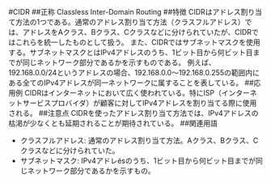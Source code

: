 

#CIDR
##正称
Classless Inter-Domain Routing
##特徴
CIDRはアドレス割り当て方法の1つである。通常のアドレス割り当て方法（クラスフルアドレス）では、アドレスをAクラス、Bクラス、Cクラスなどに分けられていたが、CIDRではこれらを統一したものとして扱う。
また、CIDRではサブネットマスクを使用する。サブネットマスクとはIPv4アドレスのうち、1ビット目から何ビット目までが同じネットワーク部分であるかを示すものである。
例えば、192.168.0.0/24というアドレスの場合、192.168.0.0～192.168.0.255の範囲内にある全てのIPv4アドレスが同一ネットワークに属することを表している。
##応用例
CIDRはインターネットにおいて広く使われている。特にISP（インターネットサービスプロバイダ）が顧客に対してIPv4アドレスを割り当てる際に使用される。
##注意点
CIDRを使ったアドレス割り当て方法では、IPv4アドレスの枯渇が少なくとも延期されることが期待されている。
##関連用語
* クラスフルアドレス: 通常のアドレス割り当て方法。Aクラス、Bクラス、Cクラスなどに分けられていた。
* サブネットマスク: IPv4アドレésのうち、1ビット目から何ビット目までが同じネットワーク部分であるかを示すもの。
